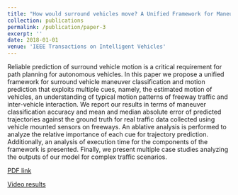 ```yaml
---
title: "How would surround vehicles move? A Unified Framework for Maneuver Classification and Motion Prediction"
collection: publications
permalink: /publication/paper-3
excerpt: ''
date: 2018-01-01
venue: 'IEEE Transactions on Intelligent Vehicles'
---
```

Reliable prediction of surround vehicle motion is a
critical requirement for path planning for autonomous vehicles.
In this paper we propose a unified framework for surround
vehicle maneuver classification and motion prediction that exploits
multiple cues, namely, the estimated motion of vehicles,
an understanding of typical motion patterns of freeway traffic
and inter-vehicle interaction. We report our results in terms of
maneuver classification accuracy and mean and median absolute
error of predicted trajectories against the ground truth for
real traffic data collected using vehicle mounted sensors on
freeways. An ablative analysis is performed to analyze the relative
importance of each cue for trajectory prediction. Additionally, an
analysis of execution time for the components of the framework
is presented. Finally, we present multiple case studies analyzing
the outputs of our model for complex traffic scenarios.

[PDF link](http://cvrr.ucsd.edu/publications/2018/t-IV-DeoRangeshTrivedi-UnifiedVechicleMotionPrediction.pdf)

[Video results](https://www.youtube.com/watch?v=5KTMMy1Sz-M&t=0s&index=1&list=PLUebh5NWCQUYwB0xxFUwJNdpHIF1G_Kxo)
